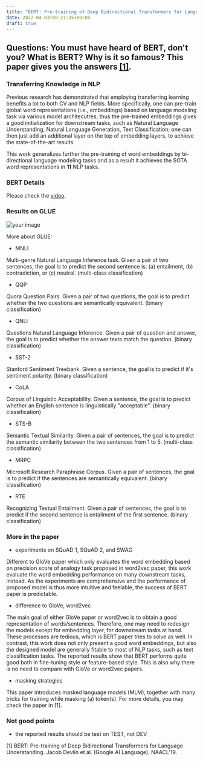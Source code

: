 ```yaml
---
title: "BERT: Pre-training of Deep Bidirectional Transformers for Language Understanding"
date: 2022-04-03T00:21:35+09:00
draft: true
---
```


## Questions: You must have heard of BERT, don't you? What is BERT? Why is it so famous? This paper gives you the answers [[1]](https://arxiv.org/pdf/1810.04805.pdf). 

### Transferring Knowledge in NLP
Previous research has demonstrated that employing transferring learning benefits a lot to both CV and NLP fields. 
More specifically, one can pre-train global word representations (i.e., embeddings) based on language modeling task via 
various model architecutres; thus the pre-trained embeddings gives a good initialization for downstream tasks, such 
as Natural Language Understanding, Natural Language Generation, Text Classification; one can then just add 
an additional layer on the top of embedding layers, to achieve the state-of-the-art results.

This work generalizes further the pre-training of word embeddings by bi-directional language modeling tasks and as a result it 
achieves the SOTA word representations in **11** NLP tasks. 

### BERT Details

Please check the [video](https://www.bilibili.com/video/BV1PL411M7eQ?spm_id_from=333.999.0.0).


### Results on GLUE
![your image](/images/24.png)

More about GLUE: 

- MNLI

Multi-genre Natural Language Inference task. Given a pair of two sentences, the goal 
is to predict the second sentence is: (a) entailment, (b) contradiction, or (c) neutral.
(multi-class classification)

- QQP

Quora Question Pairs. Given a pair of two questions, the goal is to predict whether the two
questions are semantically equivalent. (binary classification)

- QNLI

Questions Natural Language Inference. Given a pair of question and answer, the goal is to predict 
whether the answer texts match the question. (binary classification)

- SST-2

Stanford Sentiment Treebank. Given a sentence, the goal is to predict if it's sentiment 
polarity. (binary classification)

- CoLA

Corpus of Linguistic Acceptability. Given a sentence, the goal is to predict whether an English 
sentence is linguistically "acceptable". (binary classification)

- STS-B

Semantic Textual Similarity. Given a pair of sentences, the goal is to predict the semantic 
similarity between the two sentences from 1 to 5. (multi-class classification)

- MRPC

Microsoft Research Paraphrase Corpus. Given a pair of sentences, the goal is to predict if 
the sentences are semantically equivalent. (binary classification)

- RTE

Recognizing Textual Entailment. Given a pair of sentences, the goal is to predict if 
the second sentence is entailment of the first sentence. (binary classification)


### More in the paper

- experiments on SQuAD 1, SQuAD 2, and SWAG

Different to GloVe paper which only evaluates the word embedding based on precision score of analogy task proposed 
in word2vec paper, this work evaluate the word embedding performance on many downstream tasks, instead. 
As the experiments are comprehensive and the performance of proposed model is thus more intuitive
and feelable, the success of BERT paper is predictable.

- difference to GloVe, word2vec

The main goal of either GloVe paper or word2vec is to obtain a good representation of words/sentences. Therefore, 
one may need to redesign the models except for embedding layer, for downstream tasks at hand. 
These processes are tedious, which is BERT paper tries to solve as well. In contrast, 
this work does not only present a good word embeddings, but also the designed model are generally 
fitable to most of NLP tasks, such as text classification tasks. The reported results show that BERT
performs quite good both in fine-tuning style or feature-based style. This is also why there is no need
to compare with GloVe or word2vec papers.

- masking strategies

This paper introduces masked language models (MLM), together with many tricks for training while masking
(a) token(s). For more details, you may check the paper in [1]. 

### Not good points

- the reported results should be test on TEST, not DEV


[1] BERT: Pre-training of Deep Bidirectional Transformers for Language Understanding. Jacob Devlin et al. (Google AI Language). NAACL'19.  